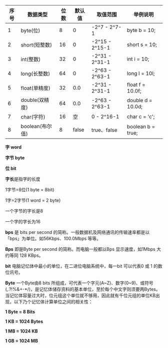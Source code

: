 | 序号 | 数据类型        | 位数 | 默认值 | 取值范围       | 举例说明          |
| ---- | --------------- | ---- | ------ | -------------- | ----------------- |
| 1    | byte(位)        | 8    | 0      | -2^7 - 2^7-1   | byte b = 10;      |
| 2    | short(短整数)   | 16   | 0      | -2^15 - 2^15-1 | short s = 10;     |
| 3    | int(整数)       | 32   | 0      | -2^31 - 2^31-1 | int i = 10;       |
| 4    | long(长整数)    | 64   | 0      | -2^63 - 2^63-1 | long l = 10l;     |
| 5    | float(单精度)   | 32   | 0.0    | -2^31 - 2^31-1 | float f = 10.0f;  |
| 6    | double(双精度)  | 64   | 0.0    | -2^63 - 2^63-1 | double d = 10.0d; |
| 7    | char(字符)      | 16   | 空     | 0 - 2^16-1     | char c = 'c';     |
| 8    | boolean(布尔值) | 8    | false  | true、false    | boolean b = true; |



**字  word** 

**字节 byte** 

**位  bit** 

**字长**是指字的长度

1字节=8位(1 byte = 8bit)

1字=2字节(1 word = 2 byte) 

 

一个字节的字长是8

一个字的字长为16

**bps** 是 bits per second 的简称。一般数据机及网络通讯的传输速率都是以「bps」为单位。如56Kbps、100.0Mbps 等等。 

**Bps**  即是Byte per second 的简称。而电脑一般都以Bps 显示速度，如1Mbps 大约等同 128 KBps。 

**bit**  电脑记忆体中最小的单位，在二进位电脑系统中，每一bit 可以代表0 或 1 的数位讯号。 

**Byte** 一个Byte由8 bits 所组成，可代表一个字元(A~Z)、数字(0~9)、或符号(,.?!%&+-*/)，是记忆体储存资料的基本单位，至於每个中文字则须要两Bytes。当记忆体容量过大时，位元组这个单位就不够用，因此就有千位元组的单位KB出现，以下乃个记忆体计算单位之间的相关性：

**1 Byte = 8 Bits**

**1 KB = 1024 Bytes**

**1 MB = 1024 KB**

**1 GB = 1024 MB**

